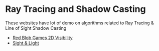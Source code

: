 # Ray Tracing and Shadow Casting


These websites have lot of demo on algorithms related to Ray Tracing & Line of Sight Shadow Casting

* [Red Blob Games 2D Visibility](https://www.redblobgames.com/articles/visibility/)
* [Sight & Light](https://ncase.me/sight-and-light/)